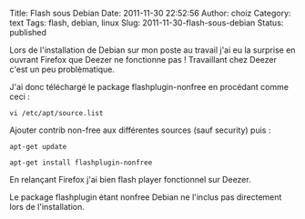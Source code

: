 Title: Flash sous Debian
Date: 2011-11-30 22:52:56
Author: choiz
Category: text
Tags: flash, debian, linux
Slug: 2011-11-30-flash-sous-debian
Status: published

Lors de l'installation de Debian sur mon poste au travail j'ai eu la
surprise en ouvrant Firefox que Deezer ne fonctionne pas ! Travaillant
chez Deezer c'est un peu problèmatique.

J'ai donc téléchargé le package flashplugin-nonfree en procédant comme
ceci :

    vi /etc/apt/source.list

Ajouter contrib non-free aux différentes sources (sauf security) puis :

    apt-get update

    apt-get install flashplugin-nonfree

En relançant Firefox j'ai bien flash player fonctionnel sur Deezer.

Le package flashplugin étant nonfree Debian ne l'inclus pas directement
lors de l'installation.
